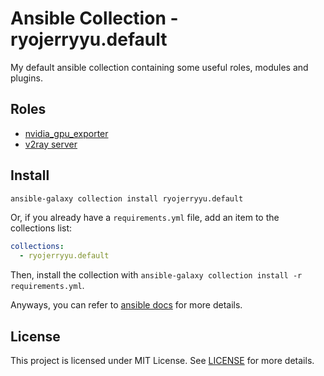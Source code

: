 # Ansible Collection - ryojerryyu.default

My default ansible collection containing some useful roles, modules and plugins.

## Roles

- [nvidia_gpu_exporter](roles/nvidia_gpu_exporter/README.md)
- [v2ray server](roles/v2ray_server/README.md)

## Install

```bash
ansible-galaxy collection install ryojerryyu.default
```

Or, if you already have a `requirements.yml` file, add an item to the collections list:

```yaml
collections:
  - ryojerryyu.default
```

Then, install the collection with `ansible-galaxy collection install -r requirements.yml`.

Anyways, you can refer to [ansible docs](https://docs.ansible.com/ansible/latest/collections_guide/index.html) for more details.

## License

This project is licensed under MIT License. See [LICENSE](/LICENSE) for more details.
